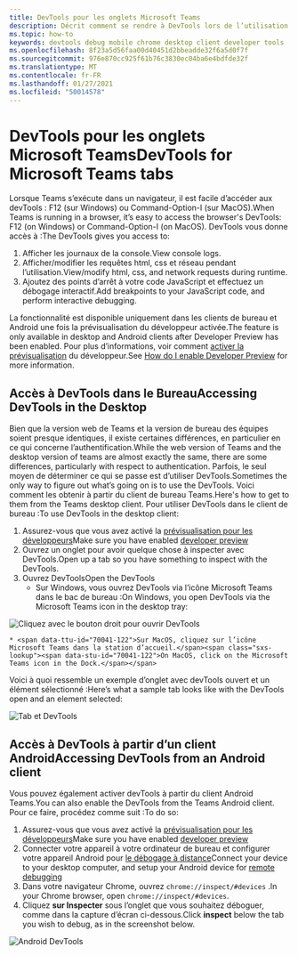 ```yaml
---
title: DevTools pour les onglets Microsoft Teams
description: Décrit comment se rendre à DevTools lors de l’utilisation du client de bureau Microsoft Teams
ms.topic: how-to
keywords: devtools debug mobile chrome desktop client developer tools
ms.openlocfilehash: 8f23a5d56faa00d40451d2bbeadde32f6a5d0f7f
ms.sourcegitcommit: 976e870cc925f61b76c3830ec04ba6e4bdfde32f
ms.translationtype: MT
ms.contentlocale: fr-FR
ms.lasthandoff: 01/27/2021
ms.locfileid: "50014578"
---
```

# <a name="devtools-for-microsoft-teams-tabs"></a><span data-ttu-id="70041-104">DevTools pour les onglets Microsoft Teams</span><span class="sxs-lookup"><span data-stu-id="70041-104">DevTools for Microsoft Teams tabs</span></span>

<span data-ttu-id="70041-105">Lorsque Teams s’exécute dans un navigateur, il est facile d’accéder aux devTools : F12 (sur Windows) ou Command-Option-I (sur MacOS).</span><span class="sxs-lookup"><span data-stu-id="70041-105">When Teams is running in a browser, it’s easy to access the browser's DevTools: F12 (on Windows) or Command-Option-I (on MacOS).</span></span> <span data-ttu-id="70041-106">DevTools vous donne accès à :</span><span class="sxs-lookup"><span data-stu-id="70041-106">The DevTools gives you access to:</span></span>

1. <span data-ttu-id="70041-107">Afficher les journaux de la console.</span><span class="sxs-lookup"><span data-stu-id="70041-107">View console logs.</span></span>
1. <span data-ttu-id="70041-108">Afficher/modifier les requêtes html, css et réseau pendant l’utilisation.</span><span class="sxs-lookup"><span data-stu-id="70041-108">View/modify html, css, and network requests during runtime.</span></span>
1. <span data-ttu-id="70041-109">Ajoutez des points d’arrêt à votre code JavaScript et effectuez un débogage interactif.</span><span class="sxs-lookup"><span data-stu-id="70041-109">Add breakpoints to your JavaScript code, and perform interactive debugging.</span></span>

<span data-ttu-id="70041-110">La fonctionnalité est disponible uniquement dans les clients de bureau et Android une fois la prévisualisation du développeur activée.</span><span class="sxs-lookup"><span data-stu-id="70041-110">The feature is only available in desktop and Android clients after Developer Preview has been enabled.</span></span> <span data-ttu-id="70041-111">Pour plus d’informations, voir comment [activer la prévisualisation](~/resources/dev-preview/developer-preview-intro.md) du développeur.</span><span class="sxs-lookup"><span data-stu-id="70041-111">See [How do I enable Developer Preview](~/resources/dev-preview/developer-preview-intro.md) for more information.</span></span>

## <a name="accessing-devtools-in-the-desktop"></a><span data-ttu-id="70041-112">Accès à DevTools dans le Bureau</span><span class="sxs-lookup"><span data-stu-id="70041-112">Accessing DevTools in the Desktop</span></span>

<span data-ttu-id="70041-113">Bien que la version web de Teams et la version de bureau des équipes soient presque identiques, il existe certaines différences, en particulier en ce qui concerne l’authentification.</span><span class="sxs-lookup"><span data-stu-id="70041-113">While the web version of Teams and the desktop version of teams are almost exactly the same, there are some differences, particularly with respect to authentication.</span></span> <span data-ttu-id="70041-114">Parfois, le seul moyen de déterminer ce qui se passe est d’utiliser DevTools.</span><span class="sxs-lookup"><span data-stu-id="70041-114">Sometimes the only way to figure out what’s going on is to use the DevTools.</span></span> <span data-ttu-id="70041-115">Voici comment les obtenir à partir du client de bureau Teams.</span><span class="sxs-lookup"><span data-stu-id="70041-115">Here's how to get to them from the Teams desktop client.</span></span> <span data-ttu-id="70041-116">Pour utiliser DevTools dans le client de bureau :</span><span class="sxs-lookup"><span data-stu-id="70041-116">To use DevTools in the desktop client:</span></span>

1. <span data-ttu-id="70041-117">Assurez-vous que vous avez activé la [prévisualisation pour les développeurs](~/resources/dev-preview/developer-preview-intro.md)</span><span class="sxs-lookup"><span data-stu-id="70041-117">Make sure you have enabled [developer preview](~/resources/dev-preview/developer-preview-intro.md)</span></span>
1. <span data-ttu-id="70041-118">Ouvrez un onglet pour avoir quelque chose à inspecter avec DevTools.</span><span class="sxs-lookup"><span data-stu-id="70041-118">Open up a tab so you have something to inspect with the DevTools.</span></span>
1. <span data-ttu-id="70041-119">Ouvrez DevTools</span><span class="sxs-lookup"><span data-stu-id="70041-119">Open the DevTools</span></span>
    * <span data-ttu-id="70041-120">Sur Windows, vous ouvrez DevTools via l’icône Microsoft Teams dans le bac de bureau :</span><span class="sxs-lookup"><span data-stu-id="70041-120">On Windows, you open DevTools via the Microsoft Teams icon in the desktop tray:</span></span>

  ![Cliquez avec le bouton droit pour ouvrir DevTools](~/assets/images/dev-preview/devtools-right-click.png)

    * <span data-ttu-id="70041-122">Sur MacOS, cliquez sur l’icône Microsoft Teams dans la station d’accueil.</span><span class="sxs-lookup"><span data-stu-id="70041-122">On MacOS, click on the Microsoft Teams icon in the Dock.</span></span>

<span data-ttu-id="70041-123">Voici à quoi ressemble un exemple d’onglet avec devTools ouvert et un élément sélectionné :</span><span class="sxs-lookup"><span data-stu-id="70041-123">Here’s what a sample tab looks like with the DevTools open and an element selected:</span></span>

![Tab et DevTools](~/assets/images/dev-preview/tab-and-devtools.png)

## <a name="accessing-devtools-from-an-android-client"></a><span data-ttu-id="70041-125">Accès à DevTools à partir d’un client Android</span><span class="sxs-lookup"><span data-stu-id="70041-125">Accessing DevTools from an Android client</span></span>

<span data-ttu-id="70041-126">Vous pouvez également activer devTools à partir du client Android Teams.</span><span class="sxs-lookup"><span data-stu-id="70041-126">You can also enable the DevTools from the Teams Android client.</span></span> <span data-ttu-id="70041-127">Pour ce faire, procédez comme suit :</span><span class="sxs-lookup"><span data-stu-id="70041-127">To do so:</span></span>

1. <span data-ttu-id="70041-128">Assurez-vous que vous avez activé la [prévisualisation pour les développeurs](~/resources/dev-preview/developer-preview-intro.md)</span><span class="sxs-lookup"><span data-stu-id="70041-128">Make sure you have enabled [developer preview](~/resources/dev-preview/developer-preview-intro.md)</span></span>
1. <span data-ttu-id="70041-129">Connecter votre appareil à votre ordinateur de bureau et configurer votre appareil Android pour [le débogage à distance](https://developers.google.com/web/tools/chrome-devtools/remote-debugging/)</span><span class="sxs-lookup"><span data-stu-id="70041-129">Connect your device to your desktop computer, and setup your Android device for [remote debugging](https://developers.google.com/web/tools/chrome-devtools/remote-debugging/)</span></span>
1. <span data-ttu-id="70041-130">Dans votre navigateur Chrome, ouvrez `chrome://inspect/#devices` .</span><span class="sxs-lookup"><span data-stu-id="70041-130">In your Chrome browser, open `chrome://inspect/#devices`.</span></span>
1. <span data-ttu-id="70041-131">Cliquez **sur Inspecter** sous l’onglet que vous souhaitez déboguer, comme dans la capture d’écran ci-dessous.</span><span class="sxs-lookup"><span data-stu-id="70041-131">Click **inspect** below the tab you wish to debug, as in the screenshot below.</span></span>

![Android DevTools](~/assets/images/android-devtools.png)
